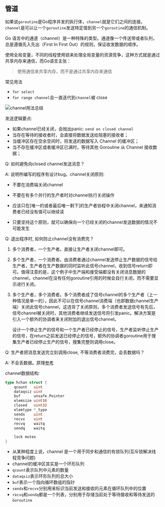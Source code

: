 ## 管道

如果说`goroutine`是Go程序并发的执行体，`channel`就是它们之间的连接。`channel`是可以让一个`goroutine`发送特定值到另一个`goroutine`的通信机制。

Go 语言中的通道（channel）是一种特殊的类型。通道像一个传送带或者队列，总是遵循先入先出（First In First Out）的规则，保证收发数据的顺序。

使用全局变量，不同的线程使用锁来处理全局变量的资源竞争，这种方式就是通过共享内存来通信，而Go语言主张：

> 使用通信来共享内存，而不是通过共享内存来通信

常见用法
*  `for select`
* `for range channel`会一直迭代到`channel`被 close

![channel用法总结](../src/golang/channel.png)

发送逻辑要点:

- 如果channel已经关闭，会抛出panic: `send on closed channel`
- 当存在等待的接收者时，会直接将数据发送给阻塞的接收者；
- 当缓冲区存在空余空间时，将发送的数据写入 Channel 的缓冲区；
- 当不存在缓冲区或者缓冲区已满时，等待其他 Goroutine 从 Channel 接收数据；

Q: 如何避免向closed channel发送消息？

A: 说明所编写的程序有设计bug。channel关闭原则:

* 不要在消费端关闭channel

* 不要在有多个并行的生产者时对channel执行关闭操作

* 应该只在[唯一的或者最后唯一剩下]的生产者协程中关闭channel，来通知消费者已经没有值可以继续读

* 只要坚持这个原则，就可以确保向一个已经关闭的channel发送数据的情况不可能发生

Q: 退出程序时, 如何防止channel没有消费完？

1. 多个消费者，一个生产者。直接让生产者关闭channel即可。

2. 多个生产者，一个消费者。由消费者通过channel发送停止生产数据的信号给生产者，生产者在生产数据的同时监听此信号channel，收到信号return即可。值得注意的是，这个例子中生产端和接受端都没有关闭消息数据的channel，channel在没有任何goroutine引用的时候会自行关闭，而不需要显示进行关闭。

3. 多个生产者，多个消费者。多个消费者成了信号channel的多个生产者（上一种情况是单一的），因此不可以在信号channel消费端（也即数据channel生产端）关闭此信号channel，这违背了关闭原则，多个消费者发送信号有先后，信号channel被关闭时，其他消费者继续发送信号将引发panic。解决方案是引入一个额外的协调者来关闭附加的退出信号channel。

   设计一个停止生产的信号和一个生产者已经停止的信号，生产者监听停止生产的信号，在return之前发送已经停止的信号，额外的协调者goroutine用于搜集生产者已经停止生产的信号，搜集完整则调用close。

Q: 生产者把消息发送完立刻调用close, 不等消费者消费完，会丢数据吗？

A: 不会丢数据。原理[参考](http://xiaorui.cc/archives/5007)

channel数据结构:

```go
type hchan struct {
	qcount   uint
	dataqsiz uint
	buf      unsafe.Pointer
	elemsize uint16
	closed   uint32
	elemtype *_type
	sendx    uint  
	recvx    uint
	recvq    waitq
	sendq    waitq

	lock mutex
}
```

* 从某种程度上说，channel 是一个用于同步和通信的有锁队列(互斥锁解决线程竞争问题)
* channel的缓冲区其实是一个环形队列
* `qcount`表示队列中元素的数量
* `dataqsiz`表示环形队列的总大小
* `buf`表示一个指向循环数组的指针
* `sendx`和`recvx`分别用来标识当前发送和接收的元素在循环队列中的位置
* `recvq`和`sendq`都是一个列表，分别用于存储当前处于等待接收和等待发送的`Goroutine`

